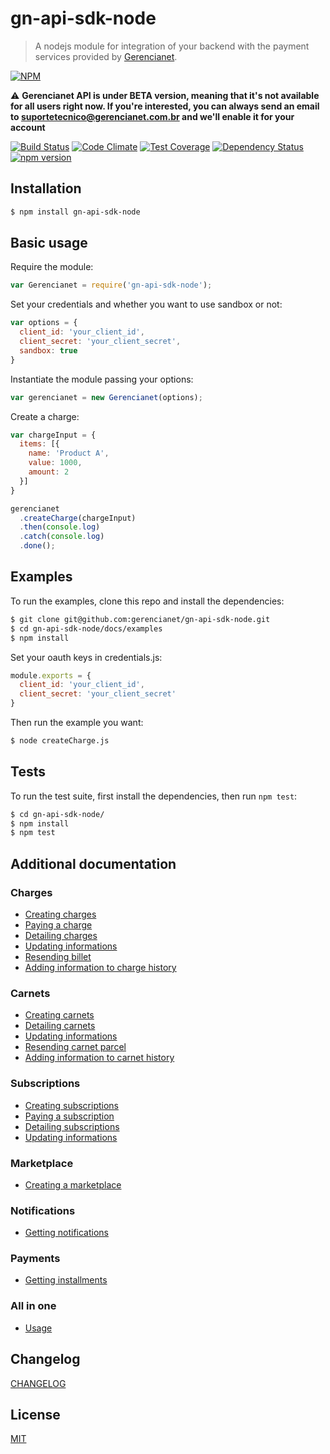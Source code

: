 # gn-api-sdk-node

> A nodejs module for integration of your backend with the payment services
provided by [Gerencianet](http://gerencianet.com.br).

[![NPM](https://nodei.co/npm/gn-api-sdk-node.png?downloads=true&stars=true)](https://nodei.co/npm/gn-api-sdk-node/)

:warning: **Gerencianet API is under BETA version, meaning that it's not available for all users right now. If you're interested, you can always send an email to
suportetecnico@gerencianet.com.br and we'll enable it for your account**

[![Build Status](https://travis-ci.org/gerencianet/gn-api-sdk-node.svg)](https://travis-ci.org/gerencianet/gn-api-sdk-node)
[![Code Climate](https://codeclimate.com/github/gerencianet/gn-api-sdk-node/badges/gpa.svg)](https://codeclimate.com/github/gerencianet/gn-api-sdk-node)
[![Test Coverage](https://codeclimate.com/github/gerencianet/gn-api-sdk-node/badges/coverage.svg)](https://codeclimate.com/github/gerencianet/gn-api-sdk-node/coverage)
[![Dependency Status](https://david-dm.org/gerencianet/gn-api-sdk-node.svg)](https://david-dm.org/gerencianet/gn-api-sdk-node)
[![npm version](https://badge.fury.io/js/gn-api-sdk-node.svg)](http://badge.fury.io/js/gn-api-sdk-node)


## Installation

```bash
$ npm install gn-api-sdk-node
```

## Basic usage

Require the module:

```js
var Gerencianet = require('gn-api-sdk-node');
```

Set your credentials and whether you want to use sandbox or not:

```js
var options = {
  client_id: 'your_client_id',
  client_secret: 'your_client_secret',
  sandbox: true
}
```

Instantiate the module passing your options:

```js
var gerencianet = new Gerencianet(options);
```

Create a charge:

```js
var chargeInput = {
  items: [{
    name: 'Product A',
    value: 1000,
    amount: 2
  }]
}

gerencianet
  .createCharge(chargeInput)
  .then(console.log)
  .catch(console.log)
  .done();
```

## Examples

To run the examples, clone this repo and install the dependencies:

```bash
$ git clone git@github.com:gerencianet/gn-api-sdk-node.git
$ cd gn-api-sdk-node/docs/examples
$ npm install
```

Set your oauth keys in credentials.js:

```js
module.exports = {
  client_id: 'your_client_id',
  client_secret: 'your_client_secret'
}
```

Then run the example you want:

```bash
$ node createCharge.js
```

## Tests

To run the test suite, first install the dependencies, then run `npm test`:

```bash
$ cd gn-api-sdk-node/
$ npm install
$ npm test
```

## Additional documentation

### Charges

- [Creating charges](https://github.com/gerencianet/gn-api-sdk-node/tree/master/docs/charges.md)
- [Paying a charge](https://github.com/gerencianet/gn-api-sdk-node/tree/master/docs/charge-payment.md)
- [Detailing charges](https://github.com/gerencianet/gn-api-sdk-node/tree/master/docs/charge-detailing.md)
- [Updating informations](https://github.com/gerencianet/gn-api-sdk-node/tree/master/docs/charge-update.md)
- [Resending billet](https://github.com/gerencianet/gn-api-sdk-node/tree/master/docs/resend-billet.md)
- [Adding information to charge history](https://github.com/gerencianet/gn-api-sdk-node/tree/master/docs/charge-create-history.md)

### Carnets

- [Creating carnets](https://github.com/gerencianet/gn-api-sdk-node/tree/master/docs/carnets.md)
- [Detailing carnets](https://github.com/gerencianet/gn-api-sdk-node/tree/master/docs/carnet-detailing.md)
- [Updating informations](https://github.com/gerencianet/gn-api-sdk-node/tree/master/docs/carnet-update.md)
- [Resending carnet parcel](https://github.com/gerencianet/gn-api-sdk-node/tree/master/docs/carnet-resend-parcel.md)
- [Adding information to carnet history](https://github.com/gerencianet/gn-api-sdk-node/tree/master/docs/carnet-create-history.md)

### Subscriptions

- [Creating subscriptions](https://github.com/gerencianet/gn-api-sdk-node/tree/master/docs/subscriptions.md)
- [Paying a subscription](https://github.com/gerencianet/gn-api-sdk-node/tree/master/docs/subscription-payment.md)
- [Detailing subscriptions](https://github.com/gerencianet/gn-api-sdk-node/tree/master/docs/subscription-detailing.md)
- [Updating informations](https://github.com/gerencianet/gn-api-sdk-node/tree/master/docs/subscription-update.md)

### Marketplace

- [Creating a marketplace](https://github.com/gerencianet/gn-api-sdk-node/tree/master/docs/charge-with-marketplace.md)

### Notifications

- [Getting notifications](https://github.com/gerencianet/gn-api-sdk-node/tree/master/docs/notifications.md)

### Payments

- [Getting installments](https://github.com/gerencianet/gn-api-sdk-node/tree/master/docs/installments.md)

### All in one

- [Usage](https://github.com/gerencianet/gn-api-sdk-node/tree/master/docs/all-in-one.md)

## Changelog

[CHANGELOG](https://github.com/gerencianet/gn-api-sdk-node/tree/master/CHANGELOG.md)

## License

[MIT](LICENSE)
